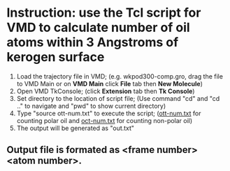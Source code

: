 # Instruction: use the Tcl script for VMD to calculate number of oil atoms within 3 Angstroms of kerogen surface
1. Load the trajectory file in VMD; (e.g. wkpod300-comp.gro, drag the file to VMD Main or on **VMD Main** click **File** tab then **New Molecule**)
2. Open VMD TkConsole; (click **Extension** tab then **Tk Console**)
3. Set directory to the location of script file; (Use command "cd" and "cd .." to navigate and "pwd" to show current directory)
4. Type "source ott-num.txt" to execute the script; ([ott-num.txt](vmd/ott-num.txt) for counting polar oil and [oct-num.txt](vmd/oct-num.txt) for counting non-polar oil)
5. The output will be generated as "out.txt"

## Output file is formated as \<frame number> \<atom number>.
